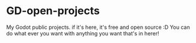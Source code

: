 # GD-open-projects
My Godot public projects. if it's here, it's free and open source :D
You can do what ever you want with anything you want that's in herer!
